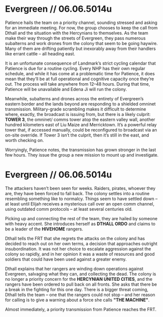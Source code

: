 # Evergreen // 06.06.5014u

Patience hails the team on a priority channel, sounding stressed and asking for an immediate meeting. For now, the group chooses to keep the call from Dthall and the situation with the Hercynians to themselves. As the team make their way through the streets of Evergreen, they pass numerous subalterns and work drones from the colony that seem to be going haywire. Many of them are drifting patiently but inexorably away from their handlers like errant cattle – all heading east.

It is an unfortunate consequence of Landmark’s strict cycling calendar that Patience is due for a routine cycling. Every NHP has their own regular schedule, and while it has come at a problematic time for Patience, it does mean that they’ll be at full operational and cognitive capacity once they’re out. The process will take anywhere from 12–48 hours. During that time, Patience will be unavailable and Edena Ji will run the colony.

Meanwhile, subalterns and drones across the entirety of Evergreen’s eastern border and the lands beyond are responding to a shielded omninet transmission. Military-grade scrambling makes it difficult to determine where, exactly, the broadcast is issuing from, but there is a likely culprit: **TOWER 3**, the omninet/ comms tower atop the eastern valley wall, another hundred kilometers east of Liu Maize and Merricktown. It’s a powerful relay tower that, if accessed manually, could be reconfigured to broadcast via an on-site override. If Tower 3 isn’t the culprit, then it’s still in the east, and worth checking on. 

Worryingly, Patience notes, the transmission has grown stronger in the last few hours. They issue the group a new mission to mount up and investigate.

# Evergreen // 06.06.5014u

The attackers haven’t been seen for weeks. Raiders, pirates, whoever they are, they have been forced to fall back. The colony settles into a routine resembling something like to normalcy. Things seem to have settled down – at least until Elijah receives a mysterious call over an open comm channel, using outdated comm protocols – at least several centuries old.

Picking up and connecting the rest of the team, they are hailed by someone with heavy accent. She introduces herself as **DTHALL ORDO** and claims to be a leader of the **HIVEHOME** rangers.

Dthall tells the FRT that she regrets the attacks on the colony and has decided to reach out on her own terms, a decision that approaches outright insubordination. It was not her choice to escalate aggression against the colony so rapidly, and in her opinion it was a waste of resources and good soldiers that could have been used against a greater enemy.

Dthall explains that her rangers are winding down operations against Evergreen, salvaging what they can, and collecting the dead. The colony is no longer a priority concern for the **HERCYNIAN UNITED CITIES**, and the rangers have been ordered to pull back on all fronts. She asks that there be a break in the fighting for this one day. There is a bigger threat coming, Dthall tells the team – one that the rangers could not stop – and her reason for calling is to give a warning about a force she calls **"THE MACHINE"**.

Almost immediately, a priority transmission from Patience reaches the FRT.